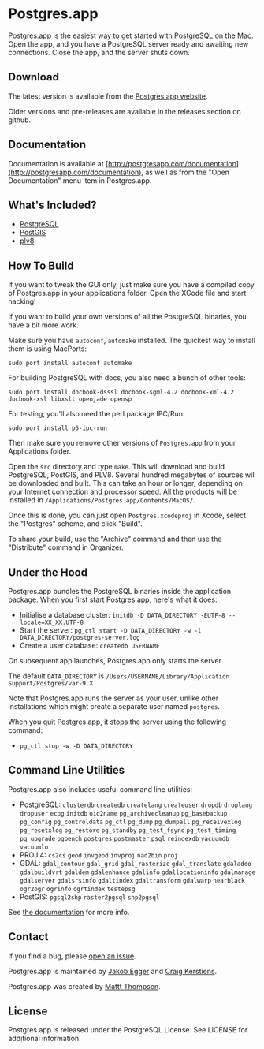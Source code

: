 # Postgres.app

Postgres.app is the easiest way to get started with PostgreSQL on the Mac. Open the app, and you have a PostgreSQL server ready and awaiting new connections. Close the app, and the server shuts down.

## Download

The latest version is available from the [Postgres.app website](http://postgresapp.com/).

Older versions and pre-releases are available in the releases section on github.

## Documentation

Documentation is available at [http://postgresapp.com/documentation](http://postgresapp.com/documentation), as well as from the "Open Documentation" menu item in Postgres.app.

## What's Included?

- [PostgreSQL](http://www.postgresql.org/)
- [PostGIS](http://postgis.net/)
- [plv8](http://code.google.com/p/plv8js/wiki/PLV8)

## How To Build

If you want to tweak the GUI only, just make sure you have a compiled copy of Postgres.app in your applications folder.
Open the XCode file and start hacking!

If you want to build your own versions of all the PostgreSQL binaries, you have a bit more work.

Make sure you have `autoconf`, `automake` installed. The quickest way to install them is using MacPorts:

    sudo port install autoconf automake

For building PostgreSQL with docs, you also need a bunch of other tools:

    sudo port install docbook-dsssl docbook-sgml-4.2 docbook-xml-4.2 docbook-xsl libxslt openjade opensp

For testing, you'll also need the perl package IPC/Run:

	sudo port install p5-ipc-run

Then make sure you remove other versions of `Postgres.app` from your Applications folder.

Open the `src` directory and type `make`.
This will download and build PostgreSQL, PostGIS, and PLV8. 
Several hundred megabytes of sources will be downloaded and built.
This can take an hour or longer, depending on your Internet connection and processor speed.
All the products will be installed in `/Applications/Postgres.app/Contents/MacOS/`.

Once this is done, you can just open `Postgres.xcodeproj` in Xcode, select the "Postgres" scheme, and click "Build".

To share your build, use the "Archive" command and then use the "Distribute" command in Organizer.

## Under the Hood

Postgres.app bundles the PostgreSQL binaries inside the application package. When you first start Postgres.app, here's what it does:

- Initialise a database cluster: `initdb -D DATA_DIRECTORY -EUTF-8 --locale=XX_XX.UTF-8`
- Start the server: `pg_ctl start -D DATA_DIRECTORY -w -l DATA_DIRECTORY/postgres-server.log`
- Create a user database: `createdb USERNAME`

On subsequent app launches, Postgres.app only starts the server.

The default `DATA_DIRECTORY` is `/Users/USERNAME/Library/Application Support/Postgres/var-9.X`

Note that Postgres.app runs the server as your user, unlike other installations which might create a separate user named `postgres`.

When you quit Postgres.app, it stops the server using the following command:

- `pg_ctl stop -w -D DATA_DIRECTORY`

## Command Line Utilities

Postgres.app also includes useful command line utilities:

- PostgreSQL: `clusterdb` `createdb` `createlang` `createuser` `dropdb` `droplang` `dropuser` `ecpg` `initdb` `oid2name` `pg_archivecleanup` `pg_basebackup` `pg_config` `pg_controldata` `pg_ctl` `pg_dump` `pg_dumpall` `pg_receivexlog` `pg_resetxlog` `pg_restore` `pg_standby` `pg_test_fsync` `pg_test_timing` `pg_upgrade` `pgbench` `postgres` `postmaster` `psql` `reindexdb` `vacuumdb` `vacuumlo`
- PROJ.4: `cs2cs` `geod` `invgeod` `invproj` `nad2bin` `proj`
- GDAL: `gdal_contour` `gdal_grid` `gdal_rasterize` `gdal_translate` `gdaladdo` `gdalbuildvrt` `gdaldem` `gdalenhance` `gdalinfo` `gdallocationinfo` `gdalmanage` `gdalserver` `gdalsrsinfo` `gdaltindex` `gdaltransform` `gdalwarp` `nearblack` `ogr2ogr` `ogrinfo` `ogrtindex` `testepsg`
- PostGIS: `pgsql2shp` `raster2pgsql` `shp2pgsql`

See [the documentation](http://postgresapp.com/documentation) for more info.

## Contact

If you find a bug, please [open an issue](https://github.com/PostgresApp/PostgresApp/issues).

Postgres.app is maintained by [Jakob Egger](https://github.com/jakob) and [Craig Kerstiens](https://github.com/craigkerstiens).

Postgres.app was created by [Mattt Thompson](https://github.com/mattt).


## License

Postgres.app is released under the PostgreSQL License. See LICENSE for additional information.
